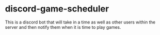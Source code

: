 # discord-game-scheduler

This is a discord bot that will take in a time as well as other users within the server and then notify them when it is time to play games.
